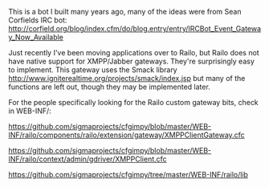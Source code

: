 This is a bot I built many years ago, many of the ideas were from Sean Corfields IRC bot: http://corfield.org/blog/index.cfm/do/blog.entry/entry/IRCBot_Event_Gateway_Now_Available

Just recently I've been moving applications over to Railo, but Railo does not have native support for XMPP/Jabber gateways.  They're surprisingly easy to implement.  This gateway uses the Smack library http://www.igniterealtime.org/projects/smack/index.jsp but many of the functions are left out, though they may be implemented later.


For the people specifically looking for the Railo custom gateway bits, check in WEB-INF/:

https://github.com/sigmaprojects/cfgimpy/blob/master/WEB-INF/railo/components/railo/extension/gateway/XMPPClientGateway.cfc

https://github.com/sigmaprojects/cfgimpy/blob/master/WEB-INF/railo/context/admin/gdriver/XMPPClient.cfc

https://github.com/sigmaprojects/cfgimpy/tree/master/WEB-INF/railo/lib
